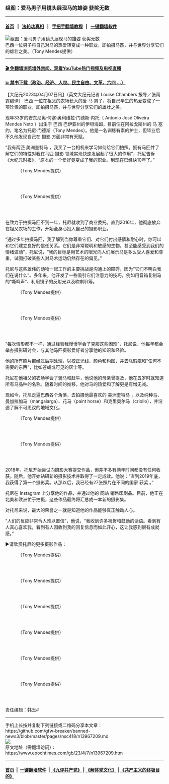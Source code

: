 ### 组图：爱马男子用镜头展现马的雄姿 获奖无数
------------------------

#### [首页](https://github.com/gfw-breaker/banned-news3/blob/master/README.md) &nbsp;&nbsp;|&nbsp;&nbsp; [法轮功真相](https://github.com/begood0513/basic/blob/master/README.md)  &nbsp;&nbsp;|&nbsp;&nbsp; [手把手翻墙教程](https://github.com/gfw-breaker/guides/wiki)  &nbsp;&nbsp;|&nbsp;&nbsp; [一键翻墙软件](https://github.com/gfw-breaker/nogfw/blob/master/README.md)  



<div><img alt="组图：爱马男子用镜头展现马的雄姿 获奖无数" class="attachment-djy_600_400 size-djy_600_400 wp-post-image" src="https://i.epochtimes.com/assets/uploads/2023/04/id13967406-Horses-1-1200x720-600x400.jpg"/>
<div class="caption">
 巴西一位男子将自己对马的热爱转变成一种职业，即拍摄马匹，并与世界分享它们的雄壮之美。（Tony Mendes提供）
</div></div><hr/>

#### [ 🎬  免翻墙浏览墙外禁闻、观看YouTube热门视频及电视直播](https://github.com/gfw-breaker/HelloWorld)

#### [ 💥  禁书下载（政治、经济、人权、民主自由、文革、六四 ...）](https://github.com/gfw-breaker/books/blob/master/README.md)

<div><p>
 【大纪元2023年04月07日讯】（英文大纪元记者
 <ok href="https://www.theepochtimes.com/man-turns-his-love-of-horses-into-majestic-art-shares-breathtaking-photos-with-the-world_5048225.html">
  Louise Chambers
 </ok>
 报导／张雨霏编译）
 <ok href="https://www.epochtimes.com/gb/tag/%E5%B7%B4%E8%A5%BF.html">
  巴西
 </ok>
 一位在祖父的农场长大的爱
 <ok href="https://www.epochtimes.com/gb/tag/%E9%A9%AC.html">
  马
 </ok>
 男子，将自己毕生的热爱变成了一项珍贵的职业，即拍摄马匹，并与世界分享它们的雄壮之美。
</p>
<p>
 现年33岁的安东尼奥‧何塞‧奥利维拉‧门德斯‧内托（
 <ok href="https://www.tonymendesphotography.com/bio">
  Antonio José Oliveira Mendes Neto
 </ok>
 ）出生于
 <ok href="https://www.epochtimes.com/gb/tag/%E5%B7%B4%E8%A5%BF.html">
  巴西
 </ok>
 巴伊亚州的伊坦海姆，目前住在阿拉戈斯州的
 <ok href="https://www.epochtimes.com/gb/tag/%E9%A9%AC.html">
  马
 </ok>
 塞约，笔名为托尼‧门德斯（Tony Mendes）。他是一名训练有素的护士，但毕业后不久他发现自己在
 <ok href="https://www.epochtimes.com/gb/tag/%E6%91%84%E5%BD%B1.html">
  摄影
 </ok>
 方面非常有天赋。
</p>
<p>
 “我有两匹
 <ok href="https://www.epochtimes.com/gb/tag/%E7%BE%8E%E6%B4%B2%E5%A5%8E%E7%89%B9%E9%A9%AC.html">
  美洲奎特马
 </ok>
 ，我买了一台相机来学习如何给它们拍照。拥有马匹并了解它们的特性对我在马匹
 <ok href="https://www.epochtimes.com/gb/tag/%E6%91%84%E5%BD%B1.html">
  摄影
 </ok>
 领域实现快速发展起了很大的作用”，托尼告诉《大纪元时报》，“原本的一个爱好竟变成了我的职业。到现在已经快10年了。”
</p>
<figure aria-describedby="caption-attachment-13967411" class="wp-caption aligncenter" id="attachment_13967411" style="width: 600px">
 <ok href="https://i.epochtimes.com/assets/uploads/2023/04/id13967411-Tony-Mendes-01.jpg" target="_blank">
  <img alt="" class="wp-image-13967411" src="https://i.epochtimes.com/assets/uploads/2023/04/id13967411-Tony-Mendes-01.jpg"/>
 </ok>
 <br/><figcaption class="wp-caption-text" id="caption-attachment-13967411">
  （Tony Mendes提供）
 </figcaption><br/>
</figure><br/>
<figure aria-describedby="caption-attachment-13967400" class="wp-caption aligncenter" id="attachment_13967400" style="width: 600px">
 <ok href="https://i.epochtimes.com/assets/uploads/2023/04/id13967400-243316022_244200394260241_4236554675981960727_n.jpeg" target="_blank">
  <img alt="" class="wp-image-13967400" src="https://i.epochtimes.com/assets/uploads/2023/04/id13967400-243316022_244200394260241_4236554675981960727_n.jpeg"/>
 </ok>
 <br/><figcaption class="wp-caption-text" id="caption-attachment-13967400">
  （Tony Mendes提供）
 </figcaption><br/>
</figure><br/>
<p>
 在致力于拍摄马匹不到一年，托尼就收到了商业委托。直到2016年，他彻底放弃在祖父农场的工作，开始全身心投入自己的摄影职业。
</p>
<p>
 “通过多年拍摄马匹，我了解到当你尊重它们、对它们付出感情和耐心时，你可以和它们建立良好的信任关系。它们是非常聪明和敏感的生物，甚至能感受到我们的情绪波动”，托尼说，“我的目​​标是用艺术的眼光向人们展示马是多么受人喜爱和尊重，试图打破某些人对马术运动仍然存在的偏见。”
</p>
<p>
 托尼与这些雄伟的动物一起工作的主要挑战是沟通上的障碍，因为“它们不明白我们在说什么”。多年来，他开发了一些吸引它们注意力的技巧，例如用音箱复制马的“嘶鸣声”、利用镜子的反射光以及吹喇叭等。
</p>
<figure aria-describedby="caption-attachment-13967399" class="wp-caption aligncenter" id="attachment_13967399" style="width: 449px">
 <ok href="https://i.epochtimes.com/assets/uploads/2023/04/id13967399-242350251_423533825780696_113631280439061201_n.jpeg" target="_blank">
  <img alt="" class="wp-image-13967399" src="https://i.epochtimes.com/assets/uploads/2023/04/id13967399-242350251_423533825780696_113631280439061201_n.jpeg"/>
 </ok>
 <br/><figcaption class="wp-caption-text" id="caption-attachment-13967399">
  （Tony Mendes提供）
 </figcaption><br/>
</figure><br/>
<figure aria-describedby="caption-attachment-13967410" class="wp-caption aligncenter" id="attachment_13967410" style="width: 449px">
 <ok href="https://i.epochtimes.com/assets/uploads/2023/04/id13967410-Splash-Moon.jpg" target="_blank">
  <img alt="" class="wp-image-13967410" src="https://i.epochtimes.com/assets/uploads/2023/04/id13967410-Splash-Moon.jpg"/>
 </ok>
 <br/><figcaption class="wp-caption-text" id="caption-attachment-13967410">
  （Tony Mendes提供）
 </figcaption><br/>
</figure><br/>
<p>
 “每次情形都不一样，通过经验我慢慢学会了克服这些困难”，托尼说，他每年都会举办摄影研讨会，与其他马匹摄影爱好者分享他的知识和经验。
</p>
<p>
 他的所有照片都经过后期处理，以校正光线、颜色和构图，并去除瑕疵和“任何不需要的东西”，比如苍蝇或可见的灰尘等。
</p>
<p>
 托尼在他祖父的农场学会了骑马和赶牛，他说他的母亲曾提及，他在五岁时就知道所有马品种的名称。随着时间的推移，他对马的热爱和了解更是有增无减。
</p>
<p>
 现如今，托尼走遍巴西各个角落，去拍摄他最喜欢的
 <ok href="https://www.epochtimes.com/gb/tag/%E7%BE%8E%E6%B4%B2%E5%A5%8E%E7%89%B9%E9%A9%AC.html">
  美洲奎特马
 </ok>
 ，以及纯种马、曼加拉加马（mangalarga）、花马（paint horse）和克里奥尔马（criollo），并沿途了解不可思议的地域文化。
</p>
<figure aria-describedby="caption-attachment-13967402" class="wp-caption aligncenter" id="attachment_13967402" style="width: 449px">
 <ok href="https://i.epochtimes.com/assets/uploads/2023/04/id13967402-264323200_636092864213557_3621317477296584201_n.jpeg" target="_blank">
  <img alt="" class="wp-image-13967402" src="https://i.epochtimes.com/assets/uploads/2023/04/id13967402-264323200_636092864213557_3621317477296584201_n.jpeg"/>
 </ok>
 <br/><figcaption class="wp-caption-text" id="caption-attachment-13967402">
  （Tony Mendes提供）
 </figcaption><br/>
</figure><br/>
<figure aria-describedby="caption-attachment-13967409" class="wp-caption aligncenter" id="attachment_13967409" style="width: 450px">
 <ok href="https://i.epochtimes.com/assets/uploads/2023/04/id13967409-Royal.jpg" target="_blank">
  <img alt="" class="wp-image-13967409" src="https://i.epochtimes.com/assets/uploads/2023/04/id13967409-Royal.jpg"/>
 </ok>
 <br/><figcaption class="wp-caption-text" id="caption-attachment-13967409">
  （Tony Mendes提供）
 </figcaption><br/>
</figure><br/>
<p>
 2018年，托尼开始尝试向摄影大赛提交作品，但差不多有两年时间都没有任何收获。随后，他开始钻研新的摄影技术并取得了一定成效。他说：“直到2019年底，我获得了第一个摄影奖。从那以后，我已经有27张照片在不同的国家
 <ok href="https://www.epochtimes.com/gb/tag/%E8%8E%B7%E5%A5%96.html">
  获奖
 </ok>
 。”
</p>
<p>
 托尼在
 <ok href="https://www.instagram.com/tonymendesphotography/">
  Instagram
 </ok>
 上分享他的作品，并通过他的
 <ok href="https://www.tonymendesphotography.com/">
  网站
 </ok>
 销售印刷品。目前，他正在北美和欧洲忙于拍摄，这些作品最终将汇总成一本新的摄影集。
</p>
<p>
 对托尼来说，最大的荣誉之一就是知道他的作品能够真正触动人心。
</p>
<p>
 “人们的反应非常令人难以置信”，他说，“我收到许多祝贺和鼓励的话语。看到有人真心喜欢我，看到有人因收到我的回复信息而如此开心，这让我感到很有成就感。”
</p>
<p>
 ▶请欣赏托尼的更多摄影作品：
</p>
<figure aria-describedby="caption-attachment-13967412" class="wp-caption aligncenter" id="attachment_13967412" style="width: 449px">
 <ok href="https://i.epochtimes.com/assets/uploads/2023/04/id13967412-Tony-Mendes-02.jpg" target="_blank">
  <img alt="" class="wp-image-13967412" src="https://i.epochtimes.com/assets/uploads/2023/04/id13967412-Tony-Mendes-02.jpg"/>
 </ok>
 <br/><figcaption class="wp-caption-text" id="caption-attachment-13967412">
  （Tony Mendes提供）
 </figcaption><br/>
</figure><br/>
<figure aria-describedby="caption-attachment-13967401" class="wp-caption aligncenter" id="attachment_13967401" style="width: 451px">
 <ok href="https://i.epochtimes.com/assets/uploads/2023/04/id13967401-248682329_180016184294554_2761896612997937833_n.jpeg" target="_blank">
  <img alt="" class="wp-image-13967401" src="https://i.epochtimes.com/assets/uploads/2023/04/id13967401-248682329_180016184294554_2761896612997937833_n.jpeg"/>
 </ok>
 <br/><figcaption class="wp-caption-text" id="caption-attachment-13967401">
  （Tony Mendes提供）
 </figcaption><br/>
</figure><br/>
<figure aria-describedby="caption-attachment-13967407" class="wp-caption aligncenter" id="attachment_13967407" style="width: 450px">
 <ok href="https://i.epochtimes.com/assets/uploads/2023/04/id13967407-Mare-And-Foal.jpg" target="_blank">
  <img alt="" class="wp-image-13967407" src="https://i.epochtimes.com/assets/uploads/2023/04/id13967407-Mare-And-Foal.jpg"/>
 </ok>
 <br/><figcaption class="wp-caption-text" id="caption-attachment-13967407">
  （Tony Mendes提供）
 </figcaption><br/>
</figure><br/>
<figure aria-describedby="caption-attachment-13967404" class="wp-caption aligncenter" id="attachment_13967404" style="width: 450px">
 <ok href="https://i.epochtimes.com/assets/uploads/2023/04/id13967404-297454561_565876635019495_772968004678601330_n.jpeg" target="_blank">
  <img alt="" class="wp-image-13967404" src="https://i.epochtimes.com/assets/uploads/2023/04/id13967404-297454561_565876635019495_772968004678601330_n.jpeg"/>
 </ok>
 <br/><figcaption class="wp-caption-text" id="caption-attachment-13967404">
  （Tony Mendes提供）
 </figcaption><br/>
</figure><br/>
<figure aria-describedby="caption-attachment-13967408" class="wp-caption aligncenter" id="attachment_13967408" style="width: 449px">
 <ok href="https://i.epochtimes.com/assets/uploads/2023/04/id13967408-Rolex.jpg" target="_blank">
  <img alt="" class="wp-image-13967408" src="https://i.epochtimes.com/assets/uploads/2023/04/id13967408-Rolex.jpg"/>
 </ok>
 <br/><figcaption class="wp-caption-text" id="caption-attachment-13967408">
  （Tony Mendes提供）
 </figcaption><br/>
</figure><br/>
<figure aria-describedby="caption-attachment-13967405" class="wp-caption aligncenter" id="attachment_13967405" style="width: 451px">
 <ok href="https://i.epochtimes.com/assets/uploads/2023/04/id13967405-309019452_183483424169532_879540099326801265_n.jpeg" target="_blank">
  <img alt="" class="wp-image-13967405" src="https://i.epochtimes.com/assets/uploads/2023/04/id13967405-309019452_183483424169532_879540099326801265_n.jpeg"/>
 </ok>
 <br/><figcaption class="wp-caption-text" id="caption-attachment-13967405">
  （Tony Mendes提供）
 </figcaption><br/>
</figure><br/>
<p>
 责任编辑：韩玉#
</p>
</div>
<hr/>
手机上长按并复制下列链接或二维码分享本文章：<br/>
https://github.com/gfw-breaker/banned-news3/blob/master/pages/nsc418/n13967209.md <br/>
<a href='https://github.com/gfw-breaker/banned-news3/blob/master/pages/nsc418/n13967209.md'><img src='https://github.com/gfw-breaker/banned-news3/blob/master/pages/nsc418/n13967209.md.png'/></a> <br/>
原文地址（需翻墙访问）：https://www.epochtimes.com/gb/23/4/7/n13967209.htm


------------------------
#### [首页](https://github.com/gfw-breaker/banned-news3/blob/master/README.md) &nbsp;|&nbsp; [一键翻墙软件](https://github.com/gfw-breaker/nogfw/blob/master/README.md) &nbsp;| [《九评共产党》](https://github.com/gfw-breaker/9ping.md/blob/master/README.md#九评之一评共产党是什么) | [《解体党文化》](https://github.com/gfw-breaker/jtdwh.md/blob/master/README.md) | [《共产主义的终极目的》](https://github.com/gfw-breaker/gczydzjmd.md/blob/master/README.md)


<img src='http://gfw-breaker.win/banned-news3/pages/nsc418/n13967209.md' width='0px' height='0px'/>